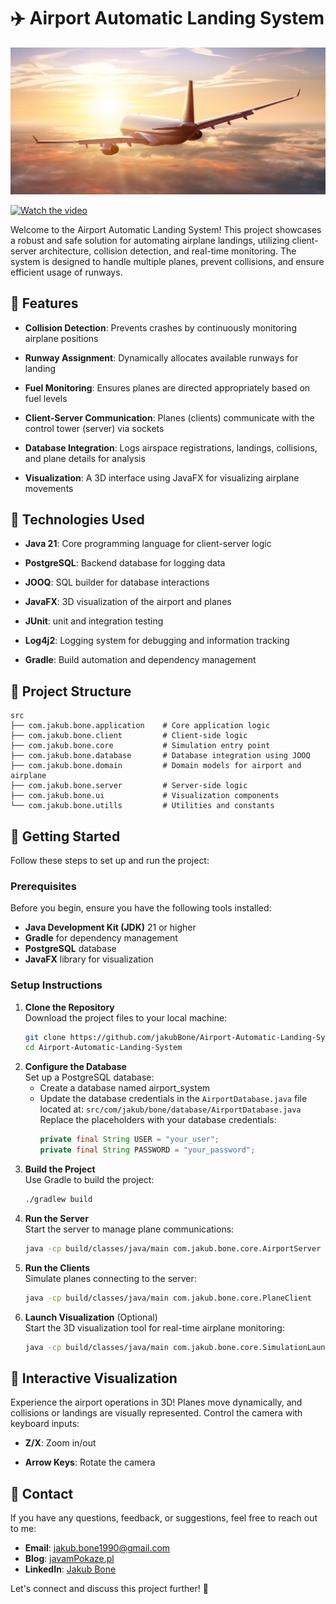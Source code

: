 # ✈️ Airport Automatic Landing System
![Airport Automatic Landing System](src/main/resources/images/airport_automatic_landing_system.png)

[![Watch the video](https://i.sstatic.net/Vp2cE.png)]([https://youtu.be/vt5fpE0bzSY](https://www.youtube.com/watch?v=eqqYM1RD8ZI))

Welcome to the Airport Automatic Landing System! This project showcases a robust and safe solution for automating airplane landings, 
utilizing client-server architecture, collision detection, and real-time monitoring. The system is designed to handle multiple planes, 
prevent collisions, and ensure efficient usage of runways.


## 🎯 Features

- **Collision Detection**: Prevents crashes by continuously monitoring airplane positions

- **Runway Assignment**: Dynamically allocates available runways for landing

- **Fuel Monitoring**: Ensures planes are directed appropriately based on fuel levels

- **Client-Server Communication**: Planes (clients) communicate with the control tower (server) via sockets

- **Database Integration**: Logs airspace registrations, landings, collisions, and plane details for analysis

- **Visualization**: A 3D interface using JavaFX for visualizing airplane movements


## 🚀 Technologies Used

- **Java 21**: Core programming language for client-server logic

- **PostgreSQL**: Backend database for logging data

- **JOOQ**: SQL builder for database interactions

- **JavaFX**: 3D visualization of the airport and planes

- **JUnit**: unit and integration testing

- **Log4j2**: Logging system for debugging and information tracking

- **Gradle**: Build automation and dependency management


## 📂 Project Structure

```
src
├── com.jakub.bone.application    # Core application logic
├── com.jakub.bone.client         # Client-side logic 
├── com.jakub.bone.core           # Simulation entry point
├── com.jakub.bone.database       # Database integration using JOOQ
├── com.jakub.bone.domain         # Domain models for airport and airplane
├── com.jakub.bone.server         # Server-side logic 
├── com.jakub.bone.ui             # Visualization components
└── com.jakub.bone.utills         # Utilities and constants  
``` 


## 🚀 Getting Started

Follow these steps to set up and run the project:

### Prerequisites

Before you begin, ensure you have the following tools installed:
- **Java Development Kit (JDK)** 21 or higher
- **Gradle** for dependency management
- **PostgreSQL** database
- **JavaFX** library for visualization

### Setup Instructions

1. **Clone the Repository**  
   Download the project files to your local machine:
   ```bash
   git clone https://github.com/jakubBone/Airport-Automatic-Landing-System.git
   cd Airport-Automatic-Landing-System

2. **Configure the Database**  
   Set up a PostgreSQL database:
   - Create a database named airport_system
   - Update the database credentials in the `AirportDatabase.java` file located at:
     `src/com/jakub/bone/database/AirportDatabase.java`
     Replace the placeholders with your database credentials:
     ```java
     private final String USER = "your_user";
     private final String PASSWORD = "your_password";

3. **Build the Project**   
   Use Gradle to build the project:
   ```bash
   ./gradlew build

5. **Run the Server**   
   Start the server to manage plane communications:
   ```bash
   java -cp build/classes/java/main com.jakub.bone.core.AirportServer

6. **Run the Clients**  
   Simulate planes connecting to the server:
   ```bash
   java -cp build/classes/java/main com.jakub.bone.core.PlaneClient

7. **Launch Visualization** (Optional)  
   Start the 3D visualization tool for real-time airplane monitoring:
   ```bash
   java -cp build/classes/java/main com.jakub.bone.core.SimulationLauncher


## 🎨 Interactive Visualization

Experience the airport operations in 3D! Planes move dynamically, and collisions or landings are visually represented.
Control the camera with keyboard inputs:
  
- **Z/X**: Zoom in/out
  
- **Arrow Keys**: Rotate the camera

## 📧 Contact

If you have any questions, feedback, or suggestions, feel free to reach out to me:

- **Email**: [jakub.bone1990@gmail.com](mailto:jakub.bone1990@gmail,com)
- **Blog**: [javamPokaze.pl](https://javampokaze.pl)  
- **LinkedIn**: [Jakub Bone](https://www.linkedin.com/in/jakub-bone)  

Let's connect and discuss this project further! 🚀
